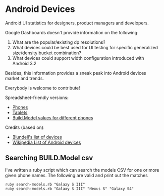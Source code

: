 Android Devices
===============

Android UI statistics for designers, product managers and developers.

Google Dashboards doesn't provide information on the following:

1. What are the popular/existing dp resolutions?
2. What devices could be best used for UI testing for specific generalized size/density bucket combination?
3. What devices could support width configuration introduced with Android 3.2

Besides, this information provides a sneak peak into Android devices market and trends. 

Everybody is welcome to contribute!

Spreadsheet-friendly versions:

 * [Phones](https://docs.google.com/spreadsheet/ccc?key=0Argh_eVbu2eZdDNCTVB6VmpxWEVKR1VqNE9zQzRHUGc)
 * [Tablets](https://docs.google.com/spreadsheet/ccc?key=0Argh_eVbu2eZdDBXdmpld1dvckl6RUlHamJjMzVaQXc#gid=2)
 * [Build.Model values for different phones](https://docs.google.com/spreadsheet/ccc?key=0Argh_eVbu2eZdE5uRmtISXJuSk5MT1FvTmNMWkxlX1E)

Credits (based on):
 
 * [Blundell's list of devices](http://blog.blundell-apps.com/list-of-android-devices-with-pixel-density-buckets/)
 * [Wikipedia List of Android devices](http://en.wikipedia.org/wiki/List_of_displays_by_pixel_density)

Searching BUILD.Model csv
-------------------------

I've written a ruby script which can search the models CSV for one or more given phone names. The following are valid and print out the matches

    ruby search-models.rb "Galaxy S III"
    ruby search-models.rb "Galaxy S III" "Nexus S" "Galaxy S4"